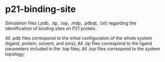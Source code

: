 # p21-binding-site
Simulation files (.pdb, .itp, .top, .mdp, .pdbqt, .txt) regarding the identification of binding sites on P21 protein. 

All .pdb files correspond to the initial configuration of the whole system (ligand, protein, solvent, and ions);
All .itp files correspond to the ligand parameters included in the .top files;
All .top files correspond to the system topology;
